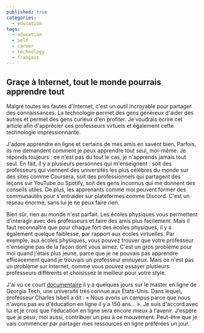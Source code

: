 ```yaml
---
published: true
categories:
  - education
tags:
  - education
  - self
  - career
  - technology
  - français
---
```

## Graçe à Internet, tout le monde pourrais apprendre tout

Malgré toutes les fautes d'Internet, c'est un outil incroyable pour partager des connaissances. La technologie permet des gens généreux d'aider des autres et permet des gens curieux d'en profiter. Je voudrais écrire cet article afin d'apprécier ces professeurs virtuels et également cette technologie impressionnante.

J'adore apprendre en ligne et certains de mes amis en savent bien. Parfois, ils me demandent comment je peux apprendre tout seul, moi-même. Je réponds toujours : ce n'est pas du tout le cas, je n'apprends jamais tout seul. En fait, il y a plusieurs personnes qui m'enseignent : soit des professeurs qui viennent des universités les plus célèbres du monde sur des sites comme Coursera, soit des professionnels qui partagent des leçons sur YouTube ou Spotify, soit des gens inconnus qui me donnent des conseils utiles. De plus, les apprenants comme moi peuvent former des communautés pour s'entraider sur plateformes comme Discord. C'est un réseau énorme, sans lui je ne peux faire rien.

Bien sûr, rien au monde n'est parfait. Les écoles physiques vous permettent d'interagir avec des professeurs et faire des amis plus facilement. Mais il faut reconnaître que pour chaque fort des écoles physiques, il y a également quelque faiblesse, par rapport aux écoles virtuelles. Par exemple, aux écoles physiques, vous pouvez trouver que votre professeur n'enseigne pas de la façon dont vous aimez. C'est un gros problème pour moi quand j'étais plus jeune, parce que je ne pouvais pas apprendre efficacement quand je trouvais un professeur ennuyeux. Mais ce n'est pas un problème sur Internet, comme vous pouvez essayer plusieurs professeurs différents et choisissez le meilleur pour votre style. 

J'ai vu ce court [documentaire](https://www.youtube.com/watch?v=6xNpquytdzw) il y a quelques jours sur le master en ligne de Georgia Tech, une université très connue aux États-Unis. Dans lequel, professeur Charles Isbell a dit : « Nous avons un campus parce que nous n'avons pas eu d'éducation en ligne il y a 150 ans... ». Je suis d'accord avec lui et je crois que l'éducation en ligne sera encore mieux à l'avenir. J'espère que je peux, moi aussi, contribuer un peu à ce mouvement. Peut-être que je vais commencer par partager mes ressources en ligne préférées un jour.

